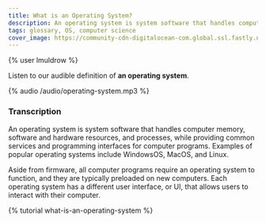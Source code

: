 ```yaml
---
title: What is an Operating System?
description: An operating system is system software that handles computer memory, software and hardware resources, and processes, while providing common services and programming interfaces for computer programs. Learn more about operating systems with our audible glossary!
tags: glossary, OS, computer science
cover_image: https://community-cdn-digitalocean-com.global.ssl.fastly.net/variants/PcJyDaaLwTjkdriqXFpDajCM/035575f2985fe451d86e717d73691e533a1a00545d7230900ed786341dc3c882
---
```

{% user lmuldrow %}

Listen to our audible definition of **an operating system**.

{% audio /audio/operating-system.mp3 %}

### Transcription

An operating system is system software that handles computer memory, software and hardware resources, and processes, while providing common services and programming interfaces for computer programs. Examples of popular operating systems include WindowsOS, MacOS, and Linux.

Aside from firmware, all computer programs require an operating system to function, and they are typically preloaded on new computers. Each operating system has a different user interface, or UI, that allows users to interact with their computer.


{% tutorial what-is-an-operating-system %}